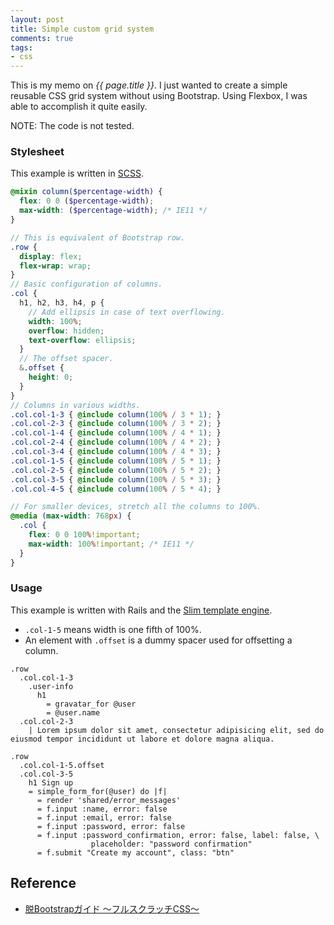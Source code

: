 ```yaml
---
layout: post
title: Simple custom grid system
comments: true
tags:
- css
---
```


This is my memo on *{{ page.title }}*.
I just wanted to create a simple reusable CSS grid system without using Bootstrap. Using Flexbox, I was able to accomplish it quite easily.

NOTE: The code is not tested.

<!--more-->

### Stylesheet

This example is written in [SCSS](http://sass-lang.com/).

```scss
@mixin column($percentage-width) {
  flex: 0 0 ($percentage-width);
  max-width: ($percentage-width); /* IE11 */
}

// This is equivalent of Bootstrap row.
.row {
  display: flex;
  flex-wrap: wrap;
}
// Basic configuration of columns.
.col {
  h1, h2, h3, h4, p {
    // Add ellipsis in case of text overflowing.
    width: 100%;
    overflow: hidden;
    text-overflow: ellipsis;
  }
  // The offset spacer.
  &.offset {
    height: 0;
  }
}
// Columns in various widths.
.col.col-1-3 { @include column(100% / 3 * 1); }
.col.col-2-3 { @include column(100% / 3 * 2); }
.col.col-1-4 { @include column(100% / 4 * 1); }
.col.col-2-4 { @include column(100% / 4 * 2); }
.col.col-3-4 { @include column(100% / 4 * 3); }
.col.col-1-5 { @include column(100% / 5 * 1); }
.col.col-2-5 { @include column(100% / 5 * 2); }
.col.col-3-5 { @include column(100% / 5 * 3); }
.col.col-4-5 { @include column(100% / 5 * 4); }

// For smaller devices, stretch all the columns to 100%.
@media (max-width: 768px) {
  .col {
    flex: 0 0 100%!important;
    max-width: 100%!important; /* IE11 */
  }
}
```

### Usage

This example is written with Rails and the [Slim template engine](http://slim-lang.com/).

- `.col-1-5` means width is one fifth of 100%.
- An element with `.offset` is a dummy spacer used for offsetting a column.

```slim
.row  
  .col.col-1-3
    .user-info
      h1
        = gravatar_for @user
        = @user.name
  .col.col-2-3
    | Lorem ipsum dolor sit amet, consectetur adipisicing elit, sed do eiusmod tempor incididunt ut labore et dolore magna aliqua.
```

```slim
.row
  .col.col-1-5.offset
  .col.col-3-5
    h1 Sign up
    = simple_form_for(@user) do |f|
      = render 'shared/error_messages'
      = f.input :name, error: false
      = f.input :email, error: false
      = f.input :password, error: false
      = f.input :password_confirmation, error: false, label: false, \
                  placeholder: "password confirmation"
      = f.submit "Create my account", class: "btn"
```

## Reference
- [脱Bootstrapガイド 〜フルスクラッチCSS〜](http://qiita.com/hashrock/items/5c18bf5086f52e4122e5)
